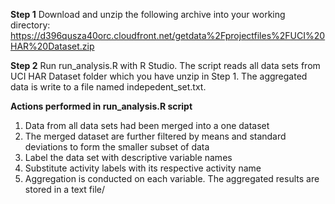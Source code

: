 **Step 1**
Download and unzip the following archive into your working directory: https://d396qusza40orc.cloudfront.net/getdata%2Fprojectfiles%2FUCI%20HAR%20Dataset.zip


**Step 2**
Run run_analysis.R with R Studio. The script reads all data sets from UCI HAR Dataset folder which you have unzip in Step 1. The aggregated data is write to a file named indepedent_set.txt.


**Actions performed in run_analysis.R script** 

1. Data from all data sets had been merged into a one dataset
2. The merged dataset are further filtered by means and standard deviations to form the smaller subset of data
3. Label the data set with descriptive variable names
4. Substitute activity labels with its respective activity name
5. Aggregation is conducted on each variable. The aggregated results are stored in a text file/


